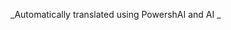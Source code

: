 ﻿


<!--PowershaiAiDocBlockStart-->
_Automatically translated using PowershAI and AI
_
<!--PowershaiAiDocBlockEnd-->
